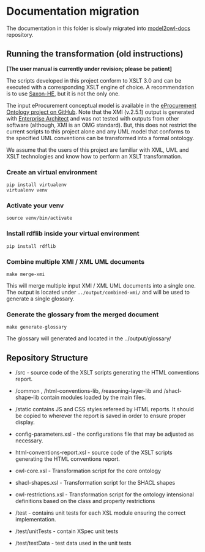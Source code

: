 # Documentation migration

The documentation in this folder is slowly migrated into [model2owl-docs](https://github.com/meaningfy-ws/model2owl-docs) repository.

## Running the transformation (old instructions)
**[The user manual is currently under revision; please be patient]**

The scripts developed in this project conform to XSLT 3.0 and can be executed with a corresponding XSLT engine of choice. A recommendation is to use [Saxon-HE](http://saxon.sourceforge.net/), but it is not the only one.

The input eProcurement conceptual model is available in the [eProcurement Ontology project on GitHub](https://github.com/eprocurementontology/eprocurementontology). Note that the XMI (v.2.5.1) output is generated with [Enterprise Architect](https://sparxsystems.com/products/ea/index.html) and was not tested with outputs from other software (although, XMI is an OMG standard). But, this does not restrict the current scripts to this project alone and any UML model that conforms to the specified UML conventions can be transformed into a formal ontology.    

We assume that the users of this project are familiar with XML, UML and XSLT technologies and know how to perform an XSLT transformation. 

### Create an virtual environment
```
pip install virtualenv
virtualenv venv
```

### Activate your venv
```
source venv/bin/activate
```

### Install rdflib inside your virtual environment
```
pip install rdflib
```

### Combine multiple XMI / XML UML documents

```
make merge-xmi
```
This will merge multiple input XMI / XML UML documents into a single one. The output is located under `../output/combined-xmi/` and will be used to generate a single glossary.

### Generate the glossary from the merged document
```  
make generate-glossary
```

The glossary will generated and located in the ../output/glossary/

## Repository Structure

* /src - source code of the XSLT scripts generating the HTML conventions report. 
* /common , /html-conventions-lib, /reasoning-layer-lib and /shacl-shape-lib contain modules loaded by the main files.
* /static contains JS and CSS styles refereed by HTML reports. It should be copied to wherever the report is saved in order to ensure proper display.
* config-parameters.xsl - the configurations file that may be adjusted as necessary.  
* html-conventions-report.xsl - source code of the XSLT scripts generating the HTML conventions report.
* owl-core.xsl - Transformation script for the core ontology
* shacl-shapes.xsl -  Transformation script for the SHACL shapes    
* owl-restrictions.xsl - Transformation script for the ontology intensional definitions based on the class and property restrictions

* /test - contains unit tests for each XSL module ensuring the correct implementation.
* /test/unitTests - contain XSpec unit tests
* /test/testData - test data used in the unit tests